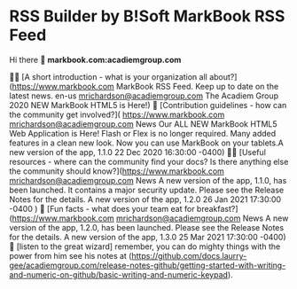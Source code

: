 # RSS Builder by B!Soft MarkBook RSS Feed

Hi there 👋
**markbook.com:acadiemgroup.com**


🙋‍♀️ [A short introduction - what is your organization all about?](https://www.markbook.com MarkBook RSS Feed. Keep up to date on the latest news. en-us mrichardson@acadiemgroup.com The Acadiem Group 2020 NEW MarkBook HTML5 is Here!)
🌈 [Contribution guidelines - how can the community get involved?]( https://www.markbook.com mrichardson@acadiemgroup.com News Our ALL NEW MarkBook HTML5 Web Application is Here! Flash or Flex is no longer required. Many added features in a clean new look. Now you can use MarkBook on your tablets.A new version of the app, 1.1.0 22 Dec 2020 16:30:00 -0400)
👩‍💻 [Useful resources - where can the community find your docs? Is there anything else the community should know?](https://www.markbook.com mrichardson@acadiemgroup.com News A new version of the app, 1.1.0, has been launched. It contains a major security update. Please see the Release Notes for the details. A new version of the app, 1.2.0 26 Jan 2021 17:30:00 -0400 )
🍿 [Fun facts - what does your team eat for breakfast?] (https://www.markbook.com mrichardson@acadiemgroup.com News A new version of the app, 1.2.0, has been launched. Please see the Release Notes for the details. A new version of the app, 1.3.0 25 Mar 2021 17:30:00 -0400)
🧙 [listen to the great wizard] remember, you can do mighty things with the power from him see his notes at (https://github.com/docs.laurry-gee/acadiemgroup.com/release-notes-github/getting-started-with-writing-and-numeric-on-github/basic-writing-and-numeric-keypad).
